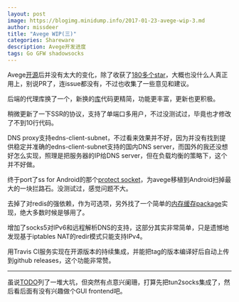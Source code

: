 ```yaml
---
layout: post
image: https://blogimg.minidump.info/2017-01-23-avege-wip-3.md
author: missdeer
title: "Avege WIP(三)"
categories: Shareware
description: Avege开发进度
tags: Go GFW shadowsocks 
---
```


Avege[开源](https://github.com/missdeer/avege)后并没有太大的变化，除了收获了[180多个star](https://github.com/missdeer/avege/stargazers)，大概也没什么人真正用上，别说PR了，连issue都没有，不过也收集了一些意见和建议。

后端的代理库换了一个，新换的[库](https://github.com/RouterScript/ProxyClient)代码更精简，功能更丰富，更新也更积极。

稍微更新了一下SSR的协议，支持了单端口多用户，不过没测试过，毕竟也才修改了不到10行代码。

DNS proxy支持edns-client-subnet，不过看来效果并不好，因为并没有找到提供稳定并准确的edns-client-subnet支持的国内DNS server，而国外的我还没想好怎么实现，照理是把服务器的IP给DNS server，但在负载均衡的策略下，这个并不好做。

终于port了ss for Android的那个[protect socket](https://github.com/shadowsocks/shadowsocks-libev/blob/master/src/android.c#L49)，为avege移植到Android扫掉最大的一块拦路石。没测试过，感觉问题不大。

去掉了对redis的强依赖，作为可选项，另外找了一个简单的[内存缓存package](https://github.com/patrickmn/go-cache)实现，绝大多数时候是够用了。

增加了socks5对IPv6和远程解析DNS的支持，这部分其实非常简单，只是遗憾地发现基于iptables NAT的redir模式只能支持IPv4。

用Travis CI服务实现在开源版本的持续集成，并能把tag的版本编译好后自动上传到github releases，这个功能非常赞。

----

虽说[TODO](https://github.com/missdeer/avege#todo-help-wanted)列了一堆大坑，但突然有点意兴阑珊，打算先把tun2socks集成了，然后看后面有没有兴趣做个GUI frontend吧。
